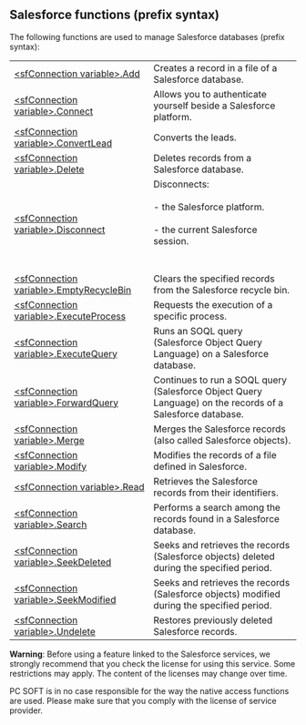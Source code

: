 


## Salesforce functions (prefix syntax)
			



<a name="NOTE1"></a>
<a name="NOTE1_1"></a>
The following functions are used to manage Salesforce databases (prefix syntax):



|   |   |
| --- | --- |
| [&lt;sfConnection variable&gt;.Add](../WDLang5/1000018753.md) | Creates a record in a file of a Salesforce database. |
| [&lt;sfConnection variable&gt;.Connect](../WDLang5/1000018756.md) | Allows you to authenticate yourself beside a Salesforce platform. |
| [&lt;sfConnection variable&gt;.ConvertLead](../WDLang5/1000018757.md) | Converts the leads. |
| [&lt;sfConnection variable&gt;.Delete](../WDLang5/1000018776.md) | Deletes records from a Salesforce database. |
| [&lt;sfConnection variable&gt;.Disconnect](../WDLang5/1000018760.md) | Disconnects: <br><br>- the Salesforce platform. <br><br>- the current Salesforce session.<br><br><br> |
| [&lt;sfConnection variable&gt;.EmptyRecycleBin](../WDLang5/1000018778.md) | Clears the specified records from the Salesforce recycle bin. |
| [&lt;sfConnection variable&gt;.ExecuteProcess](../WDLang5/1000018766.md) | Requests the execution of a specific process. |
| [&lt;sfConnection variable&gt;.ExecuteQuery](../WDLang5/1000018762.md) | Runs an SOQL query (Salesforce Object Query Language) on a Salesforce database. |
| [&lt;sfConnection variable&gt;.ForwardQuery](../WDLang5/1000018754.md) | Continues to run a SOQL query (Salesforce Object Query Language) on the records of a Salesforce database. |
| [&lt;sfConnection variable&gt;.Merge](../WDLang5/1000018769.md) | Merges the Salesforce records (also called Salesforce objects). |
| [&lt;sfConnection variable&gt;.Modify](../WDLang5/1000018771.md) | Modifies the records of a file defined in Salesforce. |
| [&lt;sfConnection variable&gt;.Read](../WDLang5/1000018770.md) | Retrieves the Salesforce records from their identifiers. |
| [&lt;sfConnection variable&gt;.Search](../WDLang5/1000018772.md) | Performs a search among the records found in a Salesforce database. |
| [&lt;sfConnection variable&gt;.SeekDeleted](../WDLang5/1000018774.md) | Seeks and retrieves the records (Salesforce objects) deleted during the specified period. |
| [&lt;sfConnection variable&gt;.SeekModified](../WDLang5/1000018773.md) | Seeks and retrieves the records (Salesforce objects) modified during the specified period. |
| [&lt;sfConnection variable&gt;.Undelete](../WDLang5/1000018775.md) | Restores previously deleted Salesforce records. |




**Warning**: Before using a feature linked to the Salesforce services, we strongly recommend that you check the license for using this service. Some restrictions may apply. The content of the licenses may change over time.

PC SOFT is in no case responsible for the way the native access functions are used. Please make sure that you comply with the license of service provider. 


